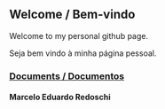 ## Welcome / Bem-vindo

Welcome to my personal github page.

Seja bem vindo à minha página pessoal.

### [Documents / Documentos](docs/documents-main.markdown)

#### Marcelo Eduardo Redoschi
